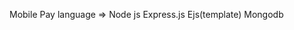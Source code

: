Mobile Pay
language => Node js
            Express.js
            Ejs(template)
            Mongodb
